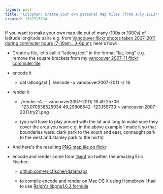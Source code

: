 ```yaml
---
layout: post
title: 'Colophon: Create your own personal Map tiles (from July 2013)'
created: 1397315784
---
```

<p>If you want to make your own map tile out of many (100s or 1000s) of latitude longitude pairs e.g. from <a href="https://github.com/rtanglao/mongoflickrbackup/blob/master/2007.2011.vancouver.photos.js">Vancouver flickr photos taken 2007-2011 during commuter hours (7-10am., 3-6p.m)</a>, here's how:</p><ul><li>Create a file, let's call it "latlong.text" in the format "lat, long" e.g. remove the square brackets from my <a href="https://github.com/rtanglao/mongoflickrbackup/blob/master/2007.2011.vancouver.photos.js">vancouver 2007-11 flickr commuter file</a></li><li><p>encode it</p><ul><li>cat latlong.txt | ./encode -o vancouver2007-2011 -z 16</li></ul></li><li><p>render it</p><ul><li><p>./render -A -- vancouver2007-2011/ 16 49.25706 -123.070538525034 49.29808542 -123.159733 &gt; vancouver-2007-2011.try21.png</p></li><li><p>(you will have to play around with the lat and long to make sure they cover the area you want e.g. in the above example I made it so that bounderies were: clark park to the south and east, connaught park to the west and stanley park to the north)</p></li></ul></li><li>And here's the resulting <a href="http://www.flickr.com/photos/roland/9316971799/in/photostream/">PNG map tile on flickr</a></li><li><p>encode and render come from <a href="https://twitter.com/enf">@enf</a> on twitter, the amazing Eric Fischer:</p><ul><li><p><a href="https://github.com/ericfischer/datamaps" rel="nofollow">github.com/ericfischer/datamaps</a></p></li><li><p>to compile encode and render on Mac OS X using Homebrew I had to use <a href="https://github.com/rillian/homebrew-versions/blob/libpng/libpng16.rb">Ralph's libpng1.6.3 formula</a></p></li></ul></li></ul>
